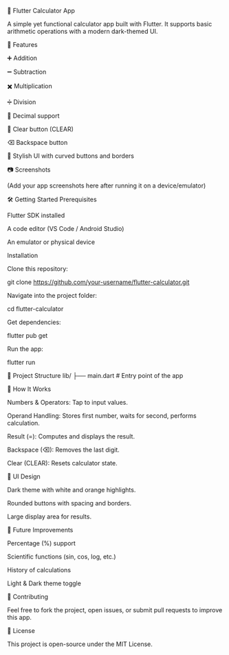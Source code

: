📱 Flutter Calculator App

A simple yet functional calculator app built with Flutter.
It supports basic arithmetic operations with a modern dark-themed UI.

🚀 Features

➕ Addition

➖ Subtraction

✖️ Multiplication

➗ Division

🔢 Decimal support

🧹 Clear button (CLEAR)

⌫ Backspace button

🎨 Stylish UI with curved buttons and borders

📷 Screenshots

(Add your app screenshots here after running it on a device/emulator)

🛠️ Getting Started
Prerequisites

Flutter SDK
 installed

A code editor (VS Code / Android Studio)

An emulator or physical device

Installation

Clone this repository:

git clone https://github.com/your-username/flutter-calculator.git


Navigate into the project folder:

cd flutter-calculator


Get dependencies:

flutter pub get


Run the app:

flutter run

📂 Project Structure
lib/
 ├── main.dart      # Entry point of the app

🧮 How It Works

Numbers & Operators: Tap to input values.

Operand Handling: Stores first number, waits for second, performs calculation.

Result (=): Computes and displays the result.

Backspace (⌫): Removes the last digit.

Clear (CLEAR): Resets calculator state.

🎨 UI Design

Dark theme with white and orange highlights.

Rounded buttons with spacing and borders.

Large display area for results.

📌 Future Improvements

Percentage (%) support

Scientific functions (sin, cos, log, etc.)

History of calculations

Light & Dark theme toggle

🤝 Contributing

Feel free to fork the project, open issues, or submit pull requests to improve this app.

📜 License

This project is open-source under the MIT License.
